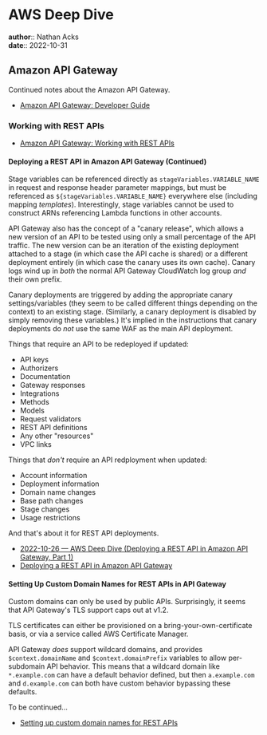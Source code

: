 # AWS Deep Dive

**author**:: Nathan Acks  
**date**:: 2022-10-31

## Amazon API Gateway

Continued notes about the Amazon API Gateway.

* [Amazon API Gateway: Developer Guide](https://docs.aws.amazon.com/apigateway/latest/developerguide/welcome.html)

### Working with REST APIs

* [Amazon API Gateway: Working with REST APIs](https://docs.aws.amazon.com/apigateway/latest/developerguide/apigateway-rest-api.html)

#### Deploying a REST API in Amazon API Gateway (Continued)

Stage variables can be referenced directly as `stageVariables.VARIABLE_NAME` in request and response header parameter mappings, but must be referenced as `${stageVariables.VARIABLE_NAME}` everywhere else (including mapping *templates*). Interestingly, stage variables cannot be used to construct ARNs referencing Lambda functions in other accounts.

API Gateway also has the concept of a "canary release", which allows a new version of an API to be tested using only a small percentage of the API traffic. The new version can be an iteration of the existing deployment attached to a stage (in which case the API cache is shared) or a different deployment entirely (in which case the canary uses its own cache). Canary logs wind up in *both* the normal API Gateway CloudWatch log group *and* their own prefix.

Canary deployments are triggered by adding the appropriate canary settings/variables (they seem to be called different things depending on the context) to an existing stage. (Similarly, a canary deployment is disabled by simply removing these variables.) It's implied in the instructions that canary deployments do *not* use the same WAF as the main API deployment.

Things that require an API to be redeployed if updated:

* API keys
* Authorizers
* Documentation
* Gateway responses
* Integrations
* Methods
* Models
* Request validators
* REST API definitions
* Any other "resources"
* VPC links

Things that *don't* require an API redployment when updated:

* Account information
* Deployment information
* Domain name changes
* Base path changes
* Stage changes
* Usage restrictions

And that's about it for REST API deployments.

* [2022-10-26 — AWS Deep Dive (Deploying a REST API in Amazon API Gateway, Part 1)](2022-10-26-aws-deep-dive.md)
* [Deploying a REST API in Amazon API Gateway](https://docs.aws.amazon.com/apigateway/latest/developerguide/how-to-deploy-api.html)

#### Setting Up Custom Domain Names for REST APIs in API Gateway

Custom domains can only be used by public APIs. Surprisingly, it seems that API Gateway's TLS support caps out at v1.2.

TLS certificates can either be provisioned on a bring-your-own-certificate basis, or via a service called AWS Certificate Manager.

API Gateway *does* support wildcard domains, and provides `$context.domainName` and `$context.domainPrefix` variables to allow per-subdomain API behavior. This means that a wildcard domain like `*.example.com` can have a default behavior defined, but then `a.example.com` and `d.example.com` can both have custom behavior bypassing these defaults.

To be continued…

* [Setting up custom domain names for REST APIs](https://docs.aws.amazon.com/apigateway/latest/developerguide/how-to-custom-domains.html)
